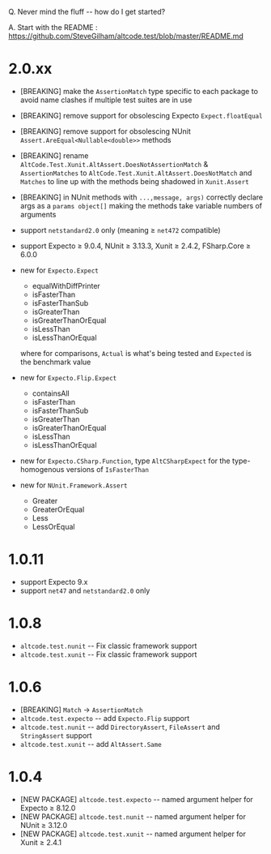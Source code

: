 Q. Never mind the fluff -- how do I get started?

A. Start with the README : https://github.com/SteveGilham/altcode.test/blob/master/README.md

# 2.0.xx
* [BREAKING] make the `AssertionMatch` type specific to each package to avoid name clashes if multiple test suites are in use
* [BREAKING] remove support for obsolescing Expecto `Expect.floatEqual`
* [BREAKING] remove support for obsolescing NUnit `Assert.AreEqual<Nullable<double>>` methods
* [BREAKING] rename `AltCode.Test.Xunit.AltAssert.DoesNotAssertionMatch` & `AssertionMatches` to `AltCode.Test.Xunit.AltAssert.DoesNotMatch` and `Matches` to line up with the methods being shadowed in `Xunit.Assert`
* [BREAKING] in NUnit methods with `...,message, args)` correctly declare args as a `params object[]` making the methods take variable numbers of arguments
* support `netstandard2.0` only (meaning ≥ `net472` compatible)
* support Expecto ≥ 9.0.4, NUnit ≥ 3.13.3, Xunit ≥ 2.4.2,  FSharp.Core ≥ 6.0.0
* new for `Expecto.Expect`
  * equalWithDiffPrinter
  * isFasterThan 
  * isFasterThanSub 
  * isGreaterThan
  * isGreaterThanOrEqual
  * isLessThan
  * isLessThanOrEqual

  where for comparisons, `Actual` is what's being tested and `Expected` is the benchmark value
* new for `Expecto.Flip.Expect`
  * containsAll
  * isFasterThan 
  * isFasterThanSub 
  * isGreaterThan
  * isGreaterThanOrEqual
  * isLessThan
  * isLessThanOrEqual
* new for `Expecto.CSharp.Function`, type `AltCSharpExpect` for the type-homogenous versions of `IsFasterThan`
* new for `NUnit.Framework.Assert`
  * Greater
  * GreaterOrEqual
  * Less
  * LessOrEqual

# 1.0.11
* support Expecto 9.x
* support `net47` and `netstandard2.0` only

# 1.0.8
* `altcode.test.nunit` -- Fix classic framework support 
* `altcode.test.xunit` -- Fix classic framework support

# 1.0.6
* [BREAKING] `Match` -> `AssertionMatch`
* `altcode.test.expecto` -- add `Expecto.Flip` support
* `altcode.test.nunit` -- add `DirectoryAssert`, `FileAssert` and `StringAssert` support
* `altcode.test.xunit` -- add `AltAssert.Same`

# 1.0.4
* [NEW PACKAGE] `altcode.test.expecto` -- named argument helper for Expecto ≥ 8.12.0
* [NEW PACKAGE] `altcode.test.nunit` -- named argument helper for NUnit ≥ 3.12.0
* [NEW PACKAGE] `altcode.test.xunit` -- named argument helper for Xunit ≥ 2.4.1